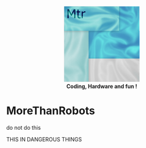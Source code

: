 <!-- markdownlint-configure-file { "MD004": { "style": "consistent" } } -->
<!-- markdownlint-disable MD033 -->
<p align="center">
    <a href="MoreThanRobotsFR.github.io">
        <img src="https://github.com/MoreThanRobotsFR/MTRIndex/blob/main/ImageIndex/Orichalque%20F.png?raw=true" width="200" height="200" alt="MTR">
    </a>
    <br>
    <strong>Coding, Hardware and fun !</strong>
</p>
<!-- markdownlint-enable MD033 -->



# MoreThanRobots
do not do this



THIS IN DANGEROUS THINGS
